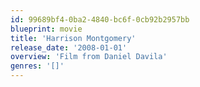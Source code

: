 ```yaml
---
id: 99689bf4-0ba2-4840-bc6f-0cb92b2957bb
blueprint: movie
title: 'Harrison Montgomery'
release_date: '2008-01-01'
overview: 'Film from Daniel Davila'
genres: '[]'
---
```

